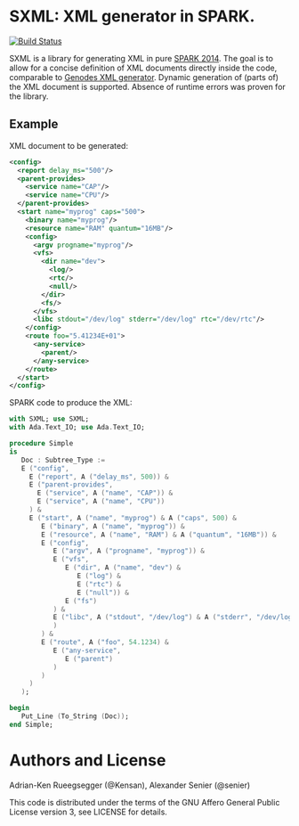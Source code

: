 # SXML: XML generator in SPARK.

[![Build Status](https://travis-ci.org/Componolit/SXML.svg?branch=master)](https://travis-ci.org/Componolit/SXML)

SXML is a library for generating XML in pure [SPARK 2014](http://spark-2014.org). The goal is to allow for a concise definition of XML documents directly inside the code, comparable to [Genodes XML generator](https://github.com/genodelabs/genode/tree/master/repos/os/src/test/xml_generator). Dynamic generation of (parts of) the XML document is supported. Absence of runtime errors was proven for the library.

## Example

XML document to be generated:

```XML
<config>
  <report delay_ms="500"/>
  <parent-provides>
    <service name="CAP"/>
    <service name="CPU"/>
  </parent-provides>
  <start name="myprog" caps="500">
    <binary name="myprog"/>
    <resource name="RAM" quantum="16MB"/>
    <config>
      <argv progname="myprog"/>
      <vfs>
        <dir name="dev">
          <log/>
          <rtc/>
          <null/>
        </dir>
        <fs/>
      </vfs>
      <libc stdout="/dev/log" stderr="/dev/log" rtc="/dev/rtc"/>
    </config>
    <route foo="5.41234E+01">
      <any-service>
        <parent/>
      </any-service>
    </route>
  </start>
</config>
```

SPARK code to produce the XML:

```Ada
with SXML; use SXML;
with Ada.Text_IO; use Ada.Text_IO;

procedure Simple
is
   Doc : Subtree_Type :=
   E ("config",
     E ("report", A ("delay_ms", 500)) &
     E ("parent-provides",
       E ("service", A ("name", "CAP")) &
       E ("service", A ("name", "CPU"))
     ) &
     E ("start", A ("name", "myprog") & A ("caps", 500) &
        E ("binary", A ("name", "myprog")) &
        E ("resource", A ("name", "RAM") & A ("quantum", "16MB")) &
        E ("config",
           E ("argv", A ("progname", "myprog")) &
           E ("vfs",
              E ("dir", A ("name", "dev") &
                 E ("log") &
                 E ("rtc") &
                 E ("null")) &
              E ("fs")
           ) &
           E ("libc", A ("stdout", "/dev/log") & A ("stderr", "/dev/log") & A ("rtc", "/dev/rtc")
           )
        ) &
        E ("route", A ("foo", 54.1234) &
           E ("any-service",
              E ("parent")
           )
        )
     )
   );

begin
   Put_Line (To_String (Doc));
end Simple;
```

# Authors and License

Adrian-Ken Rueegsegger (@Kensan), Alexander Senier (@senier)

This code is distributed under the terms of the GNU Affero General Public License version 3, see LICENSE for details.
